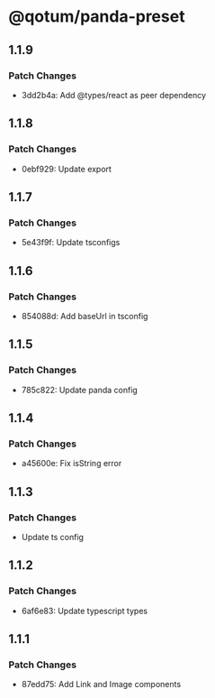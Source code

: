 # @qotum/panda-preset

## 1.1.9

### Patch Changes

- 3dd2b4a: Add @types/react as peer dependency

## 1.1.8

### Patch Changes

- 0ebf929: Update export

## 1.1.7

### Patch Changes

- 5e43f9f: Update tsconfigs

## 1.1.6

### Patch Changes

- 854088d: Add baseUrl in tsconfig

## 1.1.5

### Patch Changes

- 785c822: Update panda config

## 1.1.4

### Patch Changes

- a45600e: Fix isString error

## 1.1.3

### Patch Changes

- Update ts config

## 1.1.2

### Patch Changes

- 6af6e83: Update typescript types

## 1.1.1

### Patch Changes

- 87edd75: Add Link and Image components

